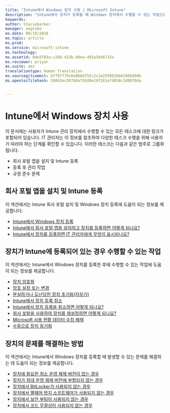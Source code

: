 ```yaml
---
title: "Intune에서 Windows 장치 사용 | Microsoft Intune"
description: "Intune에서 장치가 등록될 때 Windows 장치에서 수행할 수 있는 작업으로 연결되는 링크 목록"
keywords: 
author: Staciebarker
manager: angrobe
ms.date: 09/19/2016
ms.topic: article
ms.prod: 
ms.service: microsoft-intune
ms.technology: 
ms.assetid: 0de5f03a-c288-423b-b9ea-493a39eb715a
ms.reviewer: priyar
ms.suite: ems
translationtype: Human Translation
ms.sourcegitcommit: bff97f79c6e88bbf55c2c3a259891bb6206b690b
ms.openlocfilehash: 28062ec58760a793d0e19f281efd026c3d8070da


---
```


# Intune에서 Windows 장치 사용

이 문서에는 사용자가 Intune 관리 장치에서 수행할 수 있는 모든 태스크에 대한 링크가 포함되어 있습니다. IT 관리자는 이 정보를 참조하여 다양한 태스크 수행을 위해 사용자가 따라야 하는 단계를 확인할 수 있습니다. 이러한 태스크는 다음과 같은 범주로 그룹화됩니다.
- 회사 포털 앱을 설치 및 Intune 등록
- 등록 후 관리 작업
- 규정 준수 문제

## 회사 포털 앱을 설치 및 Intune 등록

이 섹션에서는 Intune 회사 포털 설치 및 Windows 장치 등록에 도움이 되는 정보를 제공합니다.

- [Intune에서 Windows 장치 등록](enroll-your-device-in-intune-windows.md)
- [Intune에서 회사 포털 앱을 설치하고 장치를 등록하면 어떻게 되나요?](what-happens-if-you-install-the-company-portal-app-and-enroll-your-device-in-intune-windows.md)
- [Intune에서 장치를 등록하면 IT 관리자에게 무엇이 표시되나요?](what-can-your-it-administrator-see-when-you-enroll-your-device-in-intune-windows.md)

## 장치가 Intune에 등록되어 있는 경우 수행할 수 있는 작업

이 섹션에서는 Intune에서 Windows 장치를 등록한 후에 수행할 수 있는 작업에 도움이 되는 정보를 제공합니다.

- [장치 암호화](encrypt-your-device-windows.md)
- [암호 설정 또는 변경](set-or-change-your-password-windows.md)
- [분실하거나 도난당한 장치 초기화(지우기)](reset-erase-your-lost-or-stolen-device-windows.md)
- [Intune에서 장치 등록 취소](unenroll-your-device-from-intune-windows.md)
- [Intune에서 장치 등록을 취소하면 어떻게 되나요?](what-happens-if-you-unenroll-your-device-from-intune-windows.md)
- [회사 포털을 사용하여 장치를 재설정하면 어떻게 되나요?](what-happens-if-you-reset-your-device-using-the-company-portal-windows.md)
- [Microsoft 사용 현황 데이터 수집 해제](turn-off-microsoft-usage-data-collection-windows.md)
- [수동으로 장치 동기화](sync-your-device-manually-windows.md)

## 장치의 문제를 해결하는 방법

이 섹션에서는 Intune에서 Windows 장치를 등록할 때 발생할 수 있는 문제를 해결하는 데 도움이 되는 정보를 제공합니다.

- [장치에 필요한 최소 운영 체제 버전이 없는 경우](device-doesnt-have-the-required-minimum-operating-system-version-windows.md)
- [장치가 최대 운영 체제 버전에 부합되지 않는 경우](device-doesnt-comply-with-maximum-operating-system-version-windows.md)
- [장치에서 BitLocker가 사용되지 않는 경우](device-doesnt-have-bitlocker-enabled-windows.md)
- [장치에서 맬웨어 방지 소프트웨어가 사용되지 않는 경우](device-doesnt-have-antimalware-software-enabled-windows.md)
- [장치에서 보안 부팅이 사용되지 않는 경우](device-doesnt-have-secure-boot-enabled-windows.md)
- [장치에서 코드 무결성이 사용되지 않는 경우](device-doesnt-have-code-integrity-enabled-windows.md)



<!--HONumber=Sep16_HO3-->


